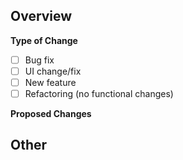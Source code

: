 ## Overview
<!-- Denote the type of change being made. Select all that apply. -->
**Type of Change**
- [ ] Bug fix
- [ ] UI change/fix
- [ ] New feature
- [ ] Refactoring (no functional changes)

<!-- Describe the change that is being made. -->
**Proposed Changes**  

## Other
